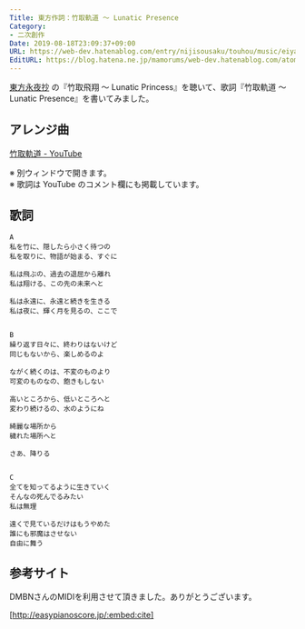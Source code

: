 ```yaml
---
Title: 東方作詞：竹取軌道 ～ Lunatic Presence
Category:
- 二次創作
Date: 2019-08-18T23:09:37+09:00
URL: https://web-dev.hatenablog.com/entry/nijisousaku/touhou/music/eiyasyou/taketorikidou
EditURL: https://blog.hatena.ne.jp/mamorums/web-dev.hatenablog.com/atom/entry/26006613399343871
---
```


[東方永夜抄](https://www16.big.or.jp/~zun/html/th08top.html) の『竹取飛翔 ～ Lunatic Princess』を聴いて、歌詞『竹取軌道 ～ Lunatic Presence』を書いてみました。


## アレンジ曲
<a target="_blank" href="https://www.youtube.com/watch?v=-p5HzwY9eeU">竹取軌道 - YouTube</a>

※ 別ウィンドウで開きます。  
※ 歌詞は YouTube のコメント欄にも掲載しています。


## 歌詞
```
A
私を竹に、隠したら小さく待つの
私を取りに、物語が始まる、すぐに

私は飛ぶの、過去の退屈から離れ
私は翔ける、この先の未来へと

私は永遠に、永遠と続きを生きる
私は夜に、輝く月を見るの、ここで


B
繰り返す日々に、終わりはないけど
同じもないから、楽しめるのよ

ながく続くのは、不変のものより
可変のものなの、飽きもしない

高いところから、低いところへと
変わり続けるの、水のようにね

綺麗な場所から
穢れた場所へと

さあ、降りる


C
全てを知ってるように生きていく
そんなの死んでるみたい
私は無理

遠くで見ているだけはもうやめた
誰にも邪魔はさせない
自由に舞う
```


## 参考サイト
DMBNさんのMIDIを利用させて頂きました。ありがとうございます。

[http://easypianoscore.jp/:embed:cite]




